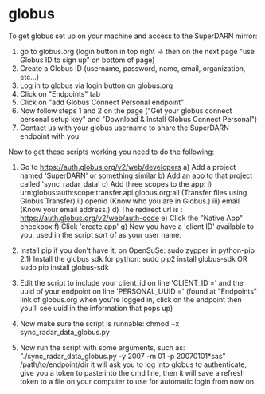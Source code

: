 # globus

To get globus set up on your machine and access to the SuperDARN mirror:
1) go to globus.org (login button in top right -> then on the next page "use
Globus ID to sign up" on bottom of page)
2) Create a Globus ID (username, password, name, email, organization,
etc...)
3) Log in to globus via login button on globus.org
4) Click on "Endpoints" tab
5) Click on "add Globus Connect Personal endpoint"
6) Now follow steps 1 and 2 on the page ("Get your globus connect personal
setup key" and "Download & Install Globus Connect Personal")
7) Contact us with your globus username to share the SuperDARN endpoint with you



Now to get these scripts working you need to do the following:
1) Go to https://auth.globus.org/v2/web/developers
    a) Add a project named 'SuperDARN' or something similar
    b) Add an app to that project called 'sync_radar_data'
    c) Add three scopes to the app:
i) urn:globus:auth:scope:transfer.api.globus.org:all (Transfer files using Globus Transfer)
ii) openid (Know who you are in Globus.)
iii) email (Know your email address.)
    d) The redirect url is : https://auth.globus.org/v2/web/auth-code
    e) Click the "Native App" checkbox
    f) Click 'create app'
    g) Now you have a 'client ID' available to you, used in the script sort of as your user name.

2) Install pip if you don't have it: on OpenSuSe: sudo zypper in python-pip
2.1) Install the globus sdk for python: sudo pip2 install globus-sdk OR sudo pip install globus-sdk
3) Edit the script to include your client_id on line 'CLIENT_ID ='
and the uuid of your endpoint on line 'PERSONAL_UUID ='
(found at "Endpoints" link of globus.org when you're logged in,
click on the endpoint then you'll see uuid in the information that pops up)
4) Now make sure the script is runnable: chmod +x sync_radar_data_globus.py
5) Now run the script with some arguments, such as:
"./sync_radar_data_globus.py -y 2007 -m 01 -p 20070101*sas" /path/to/endpoint/dir
it will ask you to log into globus to authenticate, give you a token to paste into the cmd line,
then it will save a refresh token to a file on your computer to use for automatic login from now on.


